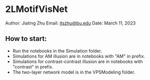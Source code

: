 # 2LMotifVisNet
Author: Jiating Zhu
Email: jtszhu@bu.edu
Date: March 11, 2023
## How to start:
- Run the notebooks in the Simulation folder.
- Simulations for AM illusion are in notebooks with "AM" in prefix.
- Simulations for contrast-contrast illusion are in notebooks with "contrast" in prefix.
- The two-layer network model is in the VPSModeling folder.
